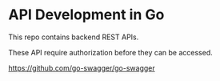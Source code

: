 # API Development in Go

This repo contains backend REST APIs.

These API require authorization before they can be accessed.

https://github.com/go-swagger/go-swagger
